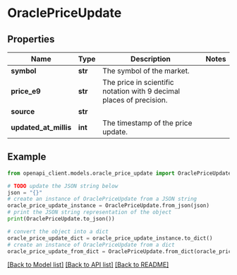 # OraclePriceUpdate


## Properties

Name | Type | Description | Notes
------------ | ------------- | ------------- | -------------
**symbol** | **str** | The symbol of the market. | 
**price_e9** | **str** | The price in scientific notation with 9 decimal places of precision. | 
**source** | **str** |  | 
**updated_at_millis** | **int** | The timestamp of the price update. | 

## Example

```python
from openapi_client.models.oracle_price_update import OraclePriceUpdate

# TODO update the JSON string below
json = "{}"
# create an instance of OraclePriceUpdate from a JSON string
oracle_price_update_instance = OraclePriceUpdate.from_json(json)
# print the JSON string representation of the object
print(OraclePriceUpdate.to_json())

# convert the object into a dict
oracle_price_update_dict = oracle_price_update_instance.to_dict()
# create an instance of OraclePriceUpdate from a dict
oracle_price_update_from_dict = OraclePriceUpdate.from_dict(oracle_price_update_dict)
```
[[Back to Model list]](../README.md#documentation-for-models) [[Back to API list]](../README.md#documentation-for-api-endpoints) [[Back to README]](../README.md)


